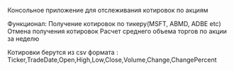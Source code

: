 Консольное приложение для отслеживания котировок по акциям

Функционал:
Получение котировок по тикеру(MSFT, ABMD, ADBE etc)
Отмена получения котировок
Расчет среднего объема торгов по акции за неделю

Котировки берутся из csv формата : Ticker,TradeDate,Open,High,Low,Close,Volume,Change,ChangePercent
